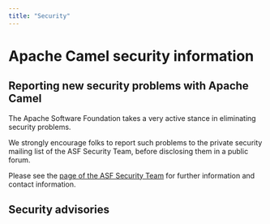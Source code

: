 ```yaml
---
title: "Security"
---
```


# Apache Camel security information

## Reporting new security problems with Apache Camel

The Apache Software Foundation takes a very active stance in eliminating security problems.

We strongly encourage folks to report such problems to the private security mailing list of the ASF Security Team, before disclosing them in a public forum.

Please see the [page of the ASF Security Team](https://www.apache.org/security/) for further information and contact information.

## Security advisories


